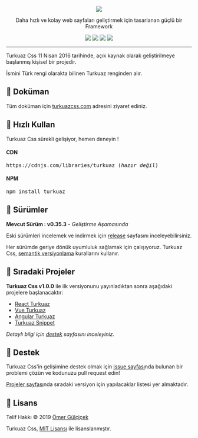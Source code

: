 <p align="center">
  <img src="https://omergulcicek.com/img/turkuazcss.png" />
</p>

<p align="center">
	Daha hızlı ve kolay web sayfaları geliştirmek için tasarlanan güçlü bir Framework
</p>

<p align="center">
	<img src="https://img.shields.io/npm/v/turkuaz" />
	<img src="https://img.shields.io/npm/dt/turkuaz" />
	<img src="https://img.shields.io/bundlephobia/minzip/turkuaz" />
	<img src="https://img.shields.io/github/license/omergulcicek/turkuaz" />
</p>

***
Turkuaz Css 11 Nisan 2016 tarihinde, açık kaynak olarak geliştirilmeye başlanmış kişisel bir projedir.

İsmini Türk rengi olarakta bilinen Turkuaz renginden alır.

## 📑 Doküman

Tüm doküman için [turkuazcss.com](https://turkuazcss.com) adresini ziyaret ediniz.

## 🚀 Hızlı Kullan
<p>
Turkuaz Css sürekli gelişiyor, hemen deneyin !
</p>

#### CDN
<pre>
https://cdnjs.com/libraries/turkuaz (<i>hazır değil</i>)
</pre>

#### NPM
<pre>
npm install turkuaz
</pre>

## 💭 Sürümler

**Mevcut Sürüm : v0.35.3** - *Geliştirme Aşamasında*

Eski sürümleri incelemek ve indirmek için [release](https://github.com/omergulcicek/turkuaz/releases) sayfasını inceleyebilirsiniz.

Her sürümde geriye dönük uyumluluk sağlamak için çalışıyoruz. Turkuaz Css, [semantik versiyonlama](https://semver.org/lang/tr/) kurallarını kullanır.

## 📌 Sıradaki Projeler

**Turkuaz Css v1.0.0** ile ilk versiyonunu yayınladıktan sonra aşağıdaki projelere başlanacaktır:

* [React Turkuaz](https://github.com/omergulcicek/react-turkuaz)
* [Vue Turkuaz](https://github.com/omergulcicek/vue-turkuaz)
* [Angular Turkuaz](https://github.com/omergulcicek/angular-turkuaz)
* [Turkuaz Snippet](https://github.com/omergulcicek/turkuaz-snippet)

_Detaylı bilgi için [destek](https://turkuazcss.com/detay/destek) sayfasını inceleyiniz._

## 🤝 Destek

Turkuaz Css'in gelişimine destek olmak için [issue sayfası](https://github.com/omergulcicek/turkuaz/issues)nda bulunan bir problemi çözün ve kodunuzu pull request edin!

[Projeler sayfası](https://github.com/omergulcicek/turkuaz/projects)nda sıradaki versiyon için yapılacaklar listesi yer almaktadır.

## 📝 Lisans

Telif Hakkı © 2019 [Ömer Gülçiçek](https://omergulcicek.com)

Turkuaz Css, [MIT Lisansı](https://github.com/omergulcicek/turkuaz/blob/master/LICENSE) ile lisanslanmıştır.

